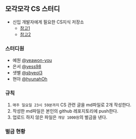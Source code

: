 ## 모각모각 CS 스터디

- 신입 개발자에게 필요한 CS지식 저장소
  - [참고1](https://github.com/JaeYeopHan/Interview_Question_for_Beginner)
  - [참고2](https://github.com/gyoogle/tech-interview-for-developer)

### 스터디원
- 예원 [@yeawon-you](https://github.com/yeawon-you)
- 은서 [@yess98](https://github.com/yess98)
- 샛별 [@sbyeol3](https://github.com/sbyeol3)
- 현아 [@hyunahOh](https://github.com/hyunahOh)

### 규칙
1. `매주 일요일 23시 59분까지` CS 관련 글을 md파일로 2개 작성한다.
2. 작성한 md파일은 본인의 github 레포지토리에 push한다.
3. 업로드 하지 않은 파일은 `개당 1000원`의 벌금을 낸다.

### 벌금 현황

